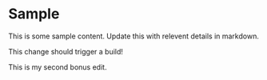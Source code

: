 # Sample
This is some sample content. Update this with relevent details in markdown. 

This change should trigger a build!

This is my second bonus edit.
